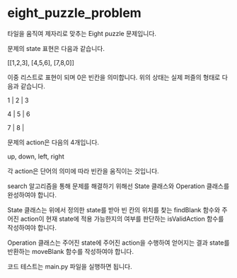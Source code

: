 # eight_puzzle_problem

타일을 움직여 제자리로 맞추는 Eight puzzle 문제입니다.

문제의 state 표현은 다음과 같습니다.

[[1,2,3], [4,5,6], [7,8,0]]

이중 리스트로 표현이 되며 0은 빈칸을 의미합니다. 위의 상태는 실제 퍼즐의 형태로 다음과 같습니다.

 1 | 2 | 3 
 
 4 | 5 | 6 
 
 7 | 8 |    
 
 문제의 action은 다음의 4개입니다.
 
 up, down, left, right
 
 각 action은 단어의 의미에 따라 빈칸을 움직이는 것입니다.
 
 search 알고리즘을 통해 문제를 해결하기 위해선 State 클래스와 Operation 클래스를 완성하여야 합니다.
 
 State 클래스는 위에서 정의한 state를 받아 빈 칸의 위치를 찾는 findBlank 함수와 주어진 action이 현재 state에 적용 가능한지의 여부를 판단하는 isValidAction 함수를 작성하여야 합니다.
 
 Operation 클래스는 주어진 state에 주어진 action을 수행하여 얻어지는 결과 state를 반환하는 moveBlank 함수를 작성하여야 합니다.
 
 코드 테스트는 main.py 파일을 실행하면 됩니다.

